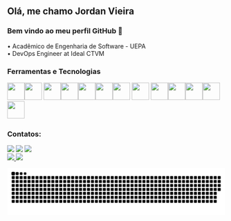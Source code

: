 ## Olá, me chamo Jordan Vieira
### Bem vindo ao meu perfil GitHub 👋
• Acadêmico de Engenharia de Software - UEPA   
• DevOps Engineer at Ideal CTVM

### Ferramentas e Tecnologias
<img src="https://cdn.jsdelivr.net/gh/devicons/devicon/icons/git/git-original.svg" width="40" height="40"/><img src="https://cdn.jsdelivr.net/gh/devicons/devicon/icons/linux/linux-original.svg" width="40" height="40"/> <img src="https://cdn.jsdelivr.net/gh/devicons/devicon/icons/bash/bash-plain.svg" width="40" height="40"/><img src="https://cdn.jsdelivr.net/gh/devicons/devicon/icons/mysql/mysql-original.svg" width="40" height="40"/><img src="https://cdn.jsdelivr.net/gh/devicons/devicon/icons/amazonwebservices/amazonwebservices-original.svg" width="40" height="40"/><img src="https://cdn.jsdelivr.net/gh/devicons/devicon/icons/python/python-original.svg" width="40" height="40"/><img src="https://cdn.jsdelivr.net/gh/devicons/devicon/icons/java/java-original.svg" width="40" height="40"/> <img src="https://cdn.jsdelivr.net/gh/devicons/devicon/icons/html5/html5-original.svg" width="40" height="40" /> <img src="https://cdn.jsdelivr.net/gh/devicons/devicon/icons/css3/css3-original.svg" width="40" height="40"/><img src="https://cdn.jsdelivr.net/gh/devicons/devicon/icons/docker/docker-original.svg" width="40" height="40"/><img src="https://cdn.jsdelivr.net/gh/devicons/devicon/icons/jenkins/jenkins-original.svg" width="40" height="40"/><img src="https://cdn.jsdelivr.net/gh/devicons/devicon/icons/vagrant/vagrant-original.svg" width="40" height="40"/><img src="https://machinesbecomeservices.files.wordpress.com/2020/11/ansible-logo-red.png?w=900" width="40" height="40"/>




### Contatos:

<div>
<a href="https://www.instagram.com/jordan_veira/" target="_blank"><img src="https://img.shields.io/badge/-Instagram-%23E4405F?style=for-the-badge&logo=instagram&logoColor=white" target="_blank"></a>
<a href = "mailto:marvaojordan98@gmail.com"><img src="https://img.shields.io/badge/Gmail-D14836?style=for-the-badge&logo=gmail&logoColor=white" target="_blank"></a>
<a href="https://www.linkedin.com/in/jordan-vieira/" target="_blank"><img src="https://img.shields.io/badge/-LinkedIn-%230077B5?style=for-the-badge&logo=linkedin&logoColor=white" target="_blank"></a>   
</div>


<div>
<a href="https://github.com/jordanvieira">
<img height="180em" src="https://github-readme-stats.vercel.app/api/top-langs/?username=jordanvieira&layout=compact&langs_count=7&theme=dracula"/>
<img height="180em" src="https://github-readme-stats.vercel.app/api?username=jordanvieira&show_icons=true&theme=dracula&include_all_commits=true&count_private=true"/>
</div>
  
![Snake animation](https://github.com/jordanvieira/jordanvieira/blob/output/github-contribution-grid-snake.svg)
